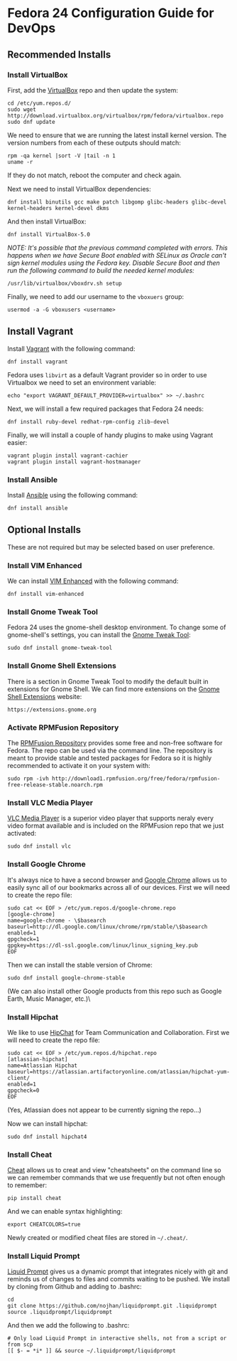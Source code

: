 # Fedora 24 Configuration Guide for DevOps 

## Recommended Installs

### Install VirtualBox

First, add the [VirtualBox](https://www.virtualbox.org/wiki/Documentation) repo and then update the system:

	cd /etc/yum.repos.d/
	sudo wget http://download.virtualbox.org/virtualbox/rpm/fedora/virtualbox.repo
	sudo dnf update

We need to ensure that we are running the latest install kernel version. The version numbers from each of these outputs should match:

	rpm -qa kernel |sort -V |tail -n 1
	uname -r

If they do not match, reboot the computer and check again.

Next we need to install VirtualBox dependencies:

	dnf install binutils gcc make patch libgomp glibc-headers glibc-devel kernel-headers kernel-devel dkms
	
And then install VirtualBox:

	dnf install VirtualBox-5.0

*NOTE: It's possible that the previous command completed with errors. This happens when we have Secure Boot enabled with SELinux as Oracle can't sign kernel modules using the Fedora key.  Disable Secure Boot and then run the following command to build the needed kernel modules:*

	/usr/lib/virtualbox/vboxdrv.sh setup

Finally, we need to add our username to the `vboxuers` group:

	usermod -a -G vboxusers <username>

## Install Vagrant

Install [Vagrant](https://www.vagrantup.com/) with the following command:

	dnf install vagrant

Fedora uses `libvirt` as a default Vagrant provider so in order to use Virtualbox we need to set an environment variable:

	echo "export VAGRANT_DEFAULT_PROVIDER=virtualbox" >> ~/.bashrc

Next, we will install a few required packages that Fedora 24 needs:

	dnf install ruby-devel redhat-rpm-config zlib-devel

Finally, we will install a couple of handy plugins to make using Vagrant easier:

	vagrant plugin install vagrant-cachier
	vagrant plugin install vagrant-hostmanager

### Install Ansible

Install [Ansible](https://www.ansible.com/) using the following command:

	dnf install ansible

## Optional Installs

These are not required but may be selected based on user preference.

### Install VIM Enhanced

We can install [VIM Enhanced](https://apps.fedoraproject.org/packages/vim) with the following command:

	dnf install vim-enhanced

### Install Gnome Tweak Tool

Fedora 24 uses the gnome-shell desktop environment. To change some of gnome-shell's settings, you can install the [Gnome Tweak Tool](https://wiki.gnome.org/Apps/GnomeTweakTool): 	

	sudo dnf install gnome-tweak-tool

### Install Gnome Shell Extensions

There is a section in Gnome Tweak Tool to modify the default built in extensions for Gnome Shell. We can find more extensions on the [Gnome Shell Extensions](https://extensions.gnome.org/about/) website:

	https://extensions.gnome.org

### Activate RPMFusion Repository

The [RPMFusion Repository](http://rpmfusion.org/) provides some free and non-free software for Fedora. The repo can be used via the command line. The repository is meant to provide stable and tested packages for Fedora so it is highly recommended to activate it on your system with:

	sudo rpm -ivh http://download1.rpmfusion.org/free/fedora/rpmfusion-free-release-stable.noarch.rpm


### Install VLC Media Player

[VLC Media Player](http://www.videolan.org/vlc/index.html) is a superior video player that supports neraly every video format available and is included on the RPMFusion repo that we just activated:

	sudo dnf install vlc

### Install Google Chrome

It's always nice to have a second browser and [Google Chrome](https://www.google.com/chrome/browser/desktop/) allows us to easily sync all of our bookmarks across all of our devices. First we will need to create the repo file:

	sudo cat << EOF > /etc/yum.repos.d/google-chrome.repo
	[google-chrome]
	name=google-chrome - \$basearch
	baseurl=http://dl.google.com/linux/chrome/rpm/stable/\$basearch
	enabled=1
	gpgcheck=1
	gpgkey=https://dl-ssl.google.com/linux/linux_signing_key.pub
	EOF

Then we can install the stable version of Chrome:

	sudo dnf install google-chrome-stable

(We can also install other Google products from this repo such as Google Earth, Music Manager, etc.)\

### Install Hipchat 

We like to use [HipChat](https://www.hipchat.com/) for Team Communication and Collaboration. First we will need to create the repo file:

	sudo cat << EOF > /etc/yum.repos.d/hipchat.repo
	[atlassian-hipchat]
	name=Atlassian Hipchat
	baseurl=https://atlassian.artifactoryonline.com/atlassian/hipchat-yum-client/
	enabled=1
	gpgcheck=0
	EOF

(Yes, Atlassian does not appear to be currently signing the repo...)

Now we can install hipchat:

	sudo dnf install hipchat4

### Install Cheat

[Cheat](https://github.com/chrisallenlane/cheat) allows us to creat and view "cheatsheets" on the command line so we can remember commands that we use frequently but not often enough to remember:

	pip install cheat

And we can enable syntax highlighting:

	export CHEATCOLORS=true

Newly created or modified cheat files are stored in `~/.cheat/`.

### Install Liquid Prompt

[Liquid Prompt](https://github.com/nojhan/liquidprompt) gives us a dynamic prompt that integrates nicely with git and reminds us of changes to files and commits waiting to be pushed. We install by cloning from Github and adding to .bashrc:

	cd
	git clone https://github.com/nojhan/liquidprompt.git .liquidprompt
	source .liquidprompt/liquidprompt

And then we add the following to .bashrc:

	# Only load Liquid Prompt in interactive shells, not from a script or from scp
	[[ $- = *i* ]] && source ~/.liquidprompt/liquidprompt



